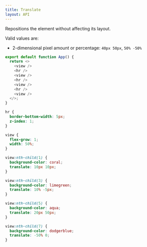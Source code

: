 ```yaml
---
title: Translate
layout: API
---
```



Repositions the element without affecting its layout.

Valid values are:
- 2-dimensional pixel amount or percentage: `40px 50px`, `50% -50%`

<Sandpack>

```js
export default function App() {
  return <>
    <view />
    <hr />
    <view />
    <hr />
    <view />
    <hr />
    <view />
  </>;
}
```

```css active
hr {
  border-bottom-width: 5px;
  z-index: 1;
}

view {
  flex-grow: 1;
  width: 50%;
}

view:nth-child(1) {
  background-color: coral;
  translate: 10px 10px;
}

view:nth-child(3) {
  background-color: limegreen;
  translate: 10% -5px;
}

view:nth-child(5) {
  background-color: aqua;
  translate: 20px 50px;
}

view:nth-child(7) {
  background-color: dodgerblue;
  translate: -50% 0;
}
```

</Sandpack>
